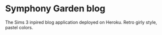 # Symphony Garden blog

The Sims 3 inpired blog application deployed on Heroku.
Retro girly style, pastel colors.
